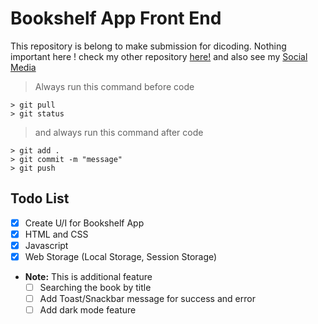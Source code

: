 # Bookshelf App Front End

This repository is belong to make submission for dicoding. Nothing important here ! check my other repository [here!](https://github.com/mzkki) and also see my [Social Media](https://nh.co.id/harismzkki)

> Always run this command before code

```
> git pull
> git status
```

> and always run this command after code

```
> git add .
> git commit -m "message"
> git push
```

## **Todo List**

- [x] Create U/I for Bookshelf App
- [x] HTML and CSS
- [x] Javascript
- [x] Web Storage (Local Storage, Session Storage)

- **Note:** This is additional feature
  - [ ] Searching the book by title
  - [ ] Add Toast/Snackbar message for success and error
  - [ ] Add dark mode feature

